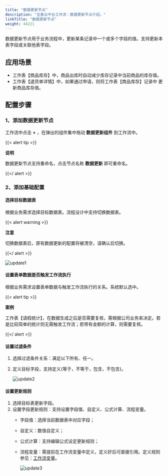 ```yaml
---
title: "数据更新节点"
description: "全象云平台工作流：数据更新节点介绍。"
linkTitle: "数据更新节点"
weight: 44221
---
```


数据更新节点用于业务流程中，更新某条记录中一个或多个字段的值。支持更新本表字段或关联他表字段。

## 应用场景

- 工作表【商品库存】中，商品出库时自动减少库存记录中当前商品的库存值。
- 工作表【退货单详情】中，如果通过申请，则将工作表【商品库存】记录中 更新商品库存值。

## 配置步骤

### 1、添加数据更新节点

工作流中点击 **+** ，在弹出的组件集中拖动 **数据更新组件** 到工作流中。

{{< alert tip >}}

**说明**

数据更新节点支持重命名，点击节点名称 **数据更新** 即可重命名。

{{</ alert >}}

### 2、添加基础配置

#### 选择目标数据表

根据业务需求选择目标数据表。流程设计中支持切换数据表。

{{< alert warning >}}

**注意**

切换数据表后，原有数据更新的配置将被清空，请确认后切换。

 {{</ alert >}}

![update1](https://raw.githubusercontent.com/quanxiang-cloud/website/main/static/images/zh/docs/manual/workflow/update1.png)

#### 设置表单数据是否触发工作流执行

根据业务需求设置表单数据与触发工作流执行的关系。系统默认选中。

{{< alert tip >}}

**案例**

工作表【请假统计】，在数据生成之后是否需要复核，需根据公司业务来决定。若是比较简单的统计则无需触发工作流；若带有金额的计算，则需要复核。

{{</ alert >}}

#### 设置过滤条件

1. 选择过滤条件关系：满足以下所有、任一。

2. 定义目标字段，支持定义{等于，不等于，包含，不包含}。

   ![update2](https://raw.githubusercontent.com/quanxiang-cloud/website/main/static/images/zh/docs/manual/workflow/update2.png)

#### 设置更新规则

1. 选择目标表更新字段。
2. 设置字段更新规则：支持设置字段值、自定义、公式计算、流程变量。
   - 字段值：选择当前数据表中对应字段；

   - 自定义：数值自定义；

   - 公式计算：支持编辑公式设定更新规则；

   - 流程变量：需提前在工作流变量中定义，定义好后可直接引用。定义规则参见：[工作流变量](https://github.com/quanxiang-cloud/website/blob/main/content/zh/docs/manual/workflow/variables.md)。

     ![update3](https://raw.githubusercontent.com/quanxiang-cloud/website/main/static/images/zh/docs/manual/workflow/update3.png)



